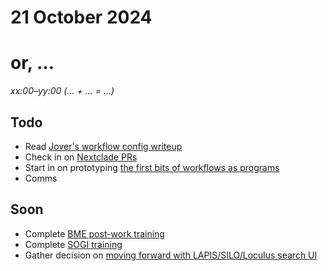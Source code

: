 # 21 October 2024
# or, …

_xx:00–yy:00 (… + … = …)_

## Todo

- Read [Jover's workflow config writeup](https://docs.google.com/document/d/1YQ2DlCmecp0BxNYu0C0SI641aoz5JItTVhSRWrRO3HU/edit?tab=t.0#heading=h.e0ry84jkr0xu)
- Check in on [Nextclade PRs](https://github.com/nextstrain/nextclade/pulls?q=is%3Apr+author%3Atsibley+created%3A2024-10-14..2024-10-16+)
- Start in on prototyping [the first bits of workflows as programs](https://github.com/tsibley/blab-standup/blob/f7c528dbbdbd23f4c8200a4381e1a377234dd247/2024-08-01.md#L27-L33)
- Comms

## Soon

- Complete [BME post-work training](https://fredhutch.csod.com/ui/lms-learning-details/app/course/ac23e22d-0445-4123-bd10-66db92646c11)
- Complete [SOGI training](https://fredhutch.csod.com/ui/lms-learning-details/app/course/13b01982-4e88-44e0-b275-8e86734ff89d)
- Gather decision on [moving forward with LAPIS/SILO/Loculus search UI](https://github.com/nextstrain/private/issues/143)
